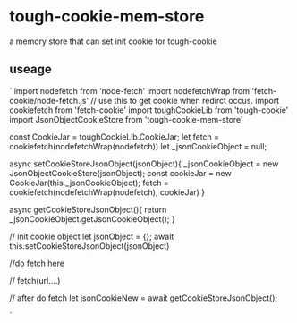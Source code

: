 # tough-cookie-mem-store
a memory store that can set init cookie for tough-cookie  


## useage
`
import nodefetch from 'node-fetch'
import nodefetchWrap from 'fetch-cookie/node-fetch.js' // use this to get cookie when redirct occus.
import cookiefetch from 'fetch-cookie'
import toughCookieLib from 'tough-cookie'
import JsonObjectCookieStore  from 'tough-cookie-mem-store'

const CookieJar = toughCookieLib.CookieJar;
let fetch = cookiefetch(nodefetchWrap(nodefetch))
let _jsonCookieObject = null;
 
async setCookieStoreJsonObject(jsonObject){
  _jsonCookieObject = new JsonObjectCookieStore(jsonObject);
  const cookieJar = new CookieJar(this._jsonCookieObject);
  fetch = cookiefetch(nodefetchWrap(nodefetch), cookieJar)
}

async getCookieStoreJsonObject(){
  return _jsonCookieObject.getJsonCookieObject();
}

// init cookie object
 let jsonObject = {};
 await this.setCookieStoreJsonObject(jsonObject)
 
 //do fetch here
 
 // fetch(url....)
 
 // after do fetch 
 let jsonCookieNew = await getCookieStoreJsonObject();
 
`
